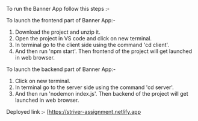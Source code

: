 To run the Banner App follow this steps :-

To launch the frontend part of Banner App:-

1) Download the project and unzip it.
2) Open the project in VS code and click on new terminal.
3) In terminal go to the client side using the command 'cd client'.
4) And then run 'npm start'. Then frontend of the project will get launched in web browser.

To launch the backend part of Banner App:-

1) Click on new terminal.
2) In terminal go to the server side using the command 'cd server'.
3) And then run 'nodemon index.js'. Then backend of the project will get launched in web browser.

Deployed link :- [https://striver-assignment.netlify.app

